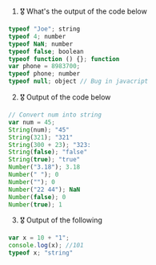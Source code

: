 1. 🎖 What's the output of the code below
```js
typeof "Joe"; string
typeof 4; number
typeof NaN; number
typeof false; boolean
typeof function () {}; function
var phone = 8983700; 
typeof phone; number
typeof null; object // Bug in javacript
```

2. 🎖 Output of the code below
```js
// Convert num into string
var num = 45; 
String(num); "45"
String(321); "321"
String(300 + 23); "323:
String(false); "false"
String(true); "true"
Number("3.18"); 3.18
Number(" "); 0
Number(""); 0
Number("22 44"); NaN
Number(false); 0
Number(true); 1
```

3. 🎖 Output of the following
```js
var x = 10 + "1";
console.log(x); //101
typeof x; "string"
```
